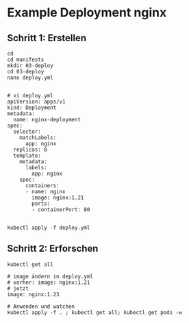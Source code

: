 # Example Deployment nginx 

## Schritt 1: Erstellen 

```
cd
cd manifests
mkdir 03-deploy
cd 03-deploy 
nano deploy.yml 
```

```

# vi deploy.yml 
apiVersion: apps/v1
kind: Deployment
metadata:
  name: nginx-deployment
spec:
  selector:
    matchLabels:
      app: nginx
  replicas: 8 
  template:
    metadata:
      labels:
        app: nginx
    spec:
      containers:
      - name: nginx
        image: nginx:1.21
        ports:
        - containerPort: 80
        
```

```
kubectl apply -f deploy.yml 
```

## Schritt 2: Erforschen 

```
kubectl get all 
```

```
# image ändern in deploy.yml
# vorher: image: nginx:1.21
# jetzt
image: nginx:1.23
```

```
# Anwenden und watchen 
kubectl apply -f . ; kubectl get all; kubectl get pods -w
```

